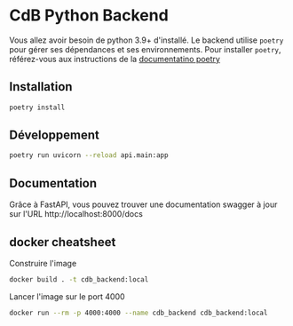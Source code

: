 # CdB Python Backend

Vous allez avoir besoin de python 3.9+ d'installé. Le backend utilise `poetry` pour gérer ses dépendances et ses environnements.
Pour installer `poetry`, référez-vous aux instructions de la [documentatino poetry](https://python-poetry.org/docs/#installation)

## Installation

```sh
poetry install
```

## Développement

```sh
poetry run uvicorn --reload api.main:app
```

## Documentation

Grâce à FastAPI, vous pouvez trouver une documentation swagger à jour sur l'URL http://localhost:8000/docs

## docker cheatsheet

Construire l'image

```sh
docker build . -t cdb_backend:local
```

Lancer l'image sur le port 4000

```sh
docker run --rm -p 4000:4000 --name cdb_backend cdb_backend:local
```
